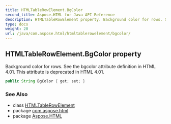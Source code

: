 ```yaml
---
title: HTMLTableRowElement.BgColor
second_title: Aspose.HTML for Java API Reference
description: HTMLTableRowElement property. Background color for rows. See the bgcolor attribute definition in HTML 4.01. This attribute is deprecated in HTML 4.01
type: docs
weight: 20
url: /java/com.aspose.html/htmltablerowelement/bgcolor/
---
```

## HTMLTableRowElement.BgColor property

Background color for rows. See the bgcolor attribute definition in HTML 4.01. This attribute is deprecated in HTML 4.01.

```java
public String BgColor { get; set; }
```

### See Also

* class [HTMLTableRowElement](../)
* package [com.aspose.html](../../../com.aspose.html/)
* package [Aspose.HTML](../../../)
